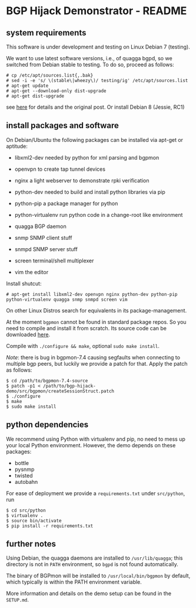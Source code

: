 # BGP Hijack Demonstrator - README

## system requirements

This software is under development and testing on Linux Debian 7 (testing). 

We want to use latest software versions, i.e., of quagga bgpd, so we switched from
Debian stable to testing. To do so, proceed as follows:

    # cp /etc/apt/sources.list{,.bak}
    # sed -i -e 's/ \(stable\|wheezy\)/ testing/ig' /etc/apt/sources.list
    # apt-get update
    # apt-get --download-only dist-upgrade
    # apt-get dist-upgrade

see [here](http://unix.stackexchange.com/questions/90389/how-to-upgrade-debian-stable-wheezy-to-testing-jessie)
for details and the original post. Or install Debian 8 (Jessie, RC1)

## install packages and software

On Debian/Ubuntu the following packages can be installed via apt-get or aptitude:

 - libxml2-dev          needed by python for xml parsing and bgpmon
 - openvpn              to create tap tunnel devices
 - nginx                a light webserver to demonstrate rpki verification
 - python-dev           needed to build and install python libraries via pip
 - python-pip           a package manager for python
 - python-virtualenv    run python code in a change-root like environment
 - quagga               BGP daemon
 - snmp                 SNMP client stuff
 - snmpd                SNMP server stuff

 - screen               terminal/shell multiplexer
 - vim                  the editor

Install shutcut:

    # apt-get install libxml2-dev openvpn nginx python-dev python-pip python-virtualenv quagga snmp snmpd screen vim

On other Linux Distros search for equivalents in its package-management.

At the moment `bgpmon` cannot be found in standard package repos. So you
need to compile and install it from scratch. Its source code can be downloaded 
[here](http://bgpmon.netsec.colostate.edu/download.html).

Compile with `./configure && make`, optional `sudo make install`.

_Note_: there is bug in bgpmon-7.4 causing segfaults when connecting to multiple bgp peers, but luckily we provide a
patch for that. Apply the patch as follows:

    $ cd /path/to/bgpmon-7.4-source
    $ patch -p1 < /path/to/bgp-hijack-demo/src/bgpmon/createSessionStruct.patch
    $ ./configure
    $ make
    $ sudo make install

## python dependencies

We recommend using Python with virtualenv and pip, no need to mess up your
local Python environment. However, the demo depends on these packages:

 - bottle
 - pysnmp
 - twisted
 - autobahn

For ease of deployment we provide a `requirements.txt` under `src/python`, run

    $ cd src/python
    $ virtualenv .
    $ source bin/activate
    $ pip install -r requirements.txt

## further notes

Using Debian, the quagga daemons are installed to `/usr/lib/quagga`; this directory
is not in `PATH` environment, so `bgpd` is not found automatically.

The binary of BGPmon will be installed to `/usr/local/bin/bgpmon` by default, which
typically is within the PATH environment variable.

More information and details on the demo setup can be found in the `SETUP.md`.